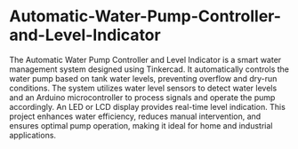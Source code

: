 # Automatic-Water-Pump-Controller-and-Level-Indicator
[](https://www.tinkercad.com/things/4OuTGb0YGIR-automatic-water-pump-controller-and-level-indicator?sharecode=em2Mm5PRMVXNcq9wn-zPT69qgq7n9g74AYh_royzaDc)
The Automatic Water Pump Controller and Level Indicator is a smart water management system designed using Tinkercad. It automatically controls the water pump based on tank water levels, preventing overflow and dry-run conditions. The system utilizes water level sensors to detect water levels and an Arduino microcontroller to process signals and operate the pump accordingly. An LED or LCD display provides real-time level indication. This project enhances water efficiency, reduces manual intervention, and ensures optimal pump operation, making it ideal for home and industrial applications.
